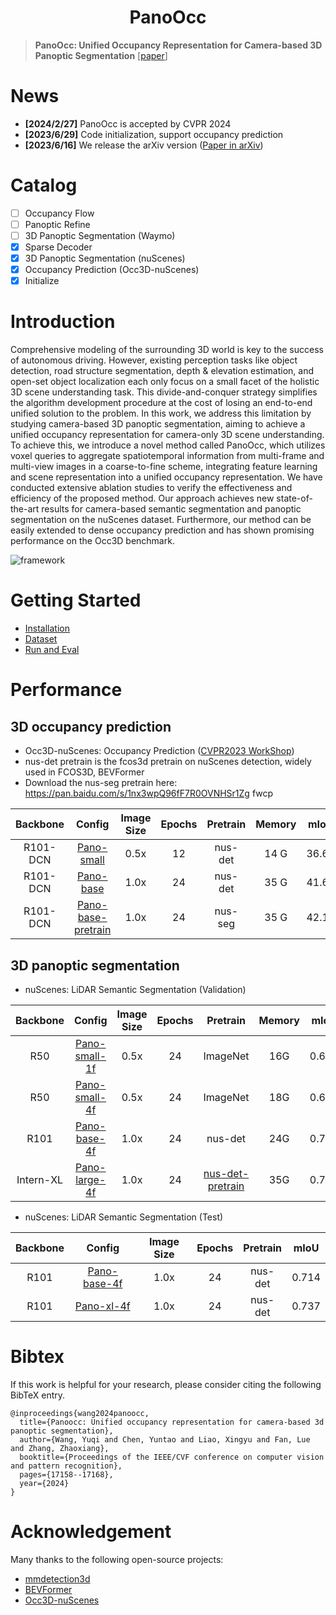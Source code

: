 # <center>PanoOcc<center>
> **PanoOcc: Unified Occupancy Representation for Camera-based 3D Panoptic Segmentation** [[paper](https://arxiv.org/abs/2306.10013)]

# News 
- **[2024/2/27]** PanoOcc is accepted by CVPR 2024
- **[2023/6/29]** Code initialization, support occupancy prediction
- **[2023/6/16]** We release the arXiv version ([Paper in arXiv](https://arxiv.org/abs/2306.10013))


# Catalog
- [ ] Occupancy Flow
- [ ] Panoptic Refine
- [ ] 3D Panoptic Segmentation (Waymo)
- [x] Sparse Decoder
- [x] 3D Panoptic Segmentation (nuScenes)
- [x] Occupancy Prediction (Occ3D-nuScenes)
- [x] Initialize

# Introduction
Comprehensive modeling of the surrounding 3D world is key to the success of autonomous driving. However, existing perception tasks like object detection, road structure segmentation, depth & elevation estimation, and open-set object localization each only focus on a small facet of the holistic 3D scene understanding task. This divide-and-conquer strategy simplifies the algorithm development procedure at the cost of losing an end-to-end unified solution to the problem. In this work, we address this limitation by studying camera-based 3D panoptic segmentation, aiming to achieve a unified occupancy representation for camera-only 3D scene understanding. To achieve this, we introduce a novel method called PanoOcc, which utilizes voxel queries to aggregate spatiotemporal information from multi-frame and multi-view images in a coarse-to-fine scheme, integrating feature learning and scene representation into a unified occupancy representation. We have conducted extensive ablation studies to verify the effectiveness and efficiency of the proposed method. Our approach achieves new state-of-the-art results for camera-based semantic segmentation and panoptic segmentation on the nuScenes dataset. Furthermore, our method can be easily extended to dense occupancy prediction and has shown promising performance on the Occ3D benchmark.

![framework](./img/pipeline.png)

# Getting Started
- [Installation](docs/install.md)
- [Dataset](docs/dataset.md)
- [Run and Eval](docs/getting_started.md)

# Performance
## 3D occupancy prediction
- Occ3D-nuScenes: Occupancy Prediction ([CVPR2023 WorkShop](https://github.com/CVPR2023-3D-Occupancy-Prediction/CVPR2023-3D-Occupancy-Prediction))
- nus-det pretrain is the fcos3d pretrain on nuScenes detection, widely used in FCOS3D, BEVFormer
- Download the nus-seg pretrain here:  https://pan.baidu.com/s/1nx3wpQ96fF7R0OVNHSr1Zg  fwcp

| Backbone | Config | Image Size | Epochs |  Pretrain | Memory | mIoU | checkpoints | 
| :---: | :---: | :---: | :---: | :---: | :---: | :---: | :---: | 
| R101-DCN | [Pano-small](./projects/configs/PanoOcc/Occupancy/Occ3d-nuScenes/PanoOcc_small.py) | 0.5x | 12 | nus-det | 14 G | 36.63 | [model](https://drive.google.com/file/d/15OwW4og6k8vSAWSYpG9Jquuk32u_tqdh/view?usp=sharing) |
| R101-DCN | [Pano-base](./projects/configs/PanoOcc/Occupancy/Occ3d-nuScenes/PanoOcc_base.py) | 1.0x | 24 | nus-det | 35 G | 41.60 | [model](https://drive.google.com/file/d/1V4OF1OAoGpl0lcPOX85JTO-DyzN-FaYG/view?usp=sharing) |
| R101-DCN | [Pano-base-pretrain](./projects/configs/PanoOcc/Occupancy/Occ3d-nuScenes/PanoOcc_base_pretrain.py) | 1.0x | 24 | nus-seg | 35 G | 42.13 | [model](https://drive.google.com/file/d/1EFGHR9fp-leD94k2bpkW0R-s2iUlnM2A/view?usp=sharing) |


## 3D panoptic segmentation
- nuScenes: LiDAR Semantic Segmentation (Validation)

| Backbone | Config | Image Size | Epochs |  Pretrain | Memory | mIoU | mAP | NDS | checkpoints | 
| :---: | :---: | :---: | :---: | :---: | :---: | :---: | :---: | :---: | :---: | 
| R50 | [Pano-small-1f](./projects/configs/PanoOcc/Panoptic/PanoOcc_small_1f.py) | 0.5x | 24 | ImageNet | 16G  | 0.667 | 0.295 | 0.348| [model](https://drive.google.com/file/d/1zEUFIYbukp_aHInsj5Wgp4sGs3htxJh_/view?usp=sharing) |
| R50 | [Pano-small-4f](./projects/configs/PanoOcc/Panoptic/PanoOcc_small_4f.py) | 0.5x | 24 | ImageNet | 18G  | 0.682 | 0.331 | 0.421| [model](https://drive.google.com/file/d/1qr7OH292mhcXc9T25DTuELiavS3d9QGs/view?usp=sharing) |
| R101 | [Pano-base-4f](./projects/configs/PanoOcc/Panoptic/PanoOcc_base_4f.py)  | 1.0x | 24 | nus-det | 24G | 0.712 | 0.411 | 0.497| [model](https://drive.google.com/file/d/1mFVTHkN9MHQdBrHR43FBs1QEUiJuXvBA/view?usp=sharing)|
| Intern-XL | [Pano-large-4f](./projects/configs/PanoOcc/Panoptic/PanoOcc_large_4f.py)  | 1.0x | 24 | [nus-det-pretrain](https://drive.google.com/file/d/1YQxwgIGHRKvBSI8RvNmJ61d_fUZR3pcb/view?usp=sharing) | 35G | 0.740 | 0.477 | 0.551| [model](https://pan.baidu.com/s/1JLAANJphipM4azZL0FeU8A?pwd=qizu)|

- nuScenes: LiDAR Semantic Segmentation (Test)

| Backbone | Config | Image Size | Epochs |  Pretrain | mIoU |
| :---: | :---: | :---: | :---: | :---:  | :---: |
| R101 | [Pano-base-4f](./projects/configs/PanoOcc/Panoptic/test/PanoOcc_base_4f_cat_test.py)  | 1.0x | 24 | nus-det | 0.714 |
| R101 | [Pano-xl-4f](./projects/configs/PanoOcc/Panoptic/test/PanoOcc_XL_4f_cat_test.py)  | 1.0x | 24 | nus-det | 0.737 |

# Bibtex
If this work is helpful for your research, please consider citing the following BibTeX entry.

```
@inproceedings{wang2024panoocc,
  title={Panoocc: Unified occupancy representation for camera-based 3d panoptic segmentation},
  author={Wang, Yuqi and Chen, Yuntao and Liao, Xingyu and Fan, Lue and Zhang, Zhaoxiang},
  booktitle={Proceedings of the IEEE/CVF conference on computer vision and pattern recognition},
  pages={17158--17168},
  year={2024}
}
```

# Acknowledgement 
Many thanks to the following open-source projects:
* [mmdetection3d](https://github.com/open-mmlab/mmdetection3d)
* [BEVFormer](https://github.com/fundamentalvision/BEVFormer)
* [Occ3D-nuScenes](https://github.com/CVPR2023-3D-Occupancy-Prediction/CVPR2023-3D-Occupancy-Prediction)